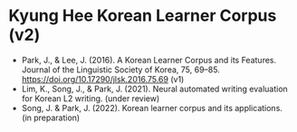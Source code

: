 # Kyung Hee Korean Learner Corpus (v2)

* Park, J., & Lee, J. (2016). A Korean Learner Corpus and its Features. Journal of the Linguistic Society of Korea, 75, 69–85. https://doi.org/10.17290/jlsk.2016.75.69 (v1)
* Lim, K., Song, J., & Park, J. (2021). Neural automated writing evaluation for Korean L2 writing. (under review)
* Song, J. & Park, J. (2022). Korean learner corpus and its applications. (in preparation)
